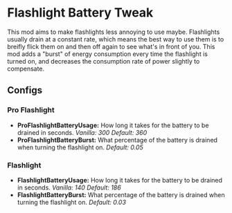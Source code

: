 # Flashlight Battery Tweak

This mod aims to make flashlights less annoying to use maybe. Flashlights usually drain at a constant rate, which means the best way to use them is to breifly flick them on and then off again to see what's in front of you. This mod adds a "burst" of energy consumption every time the flashlight is turned on, and decreases the consumption rate of power slightly to compensate.

## Configs

### Pro Flashlight

* **ProFlashlightBatteryUsage:** How long it takes for the battery to be drained in seconds. *Vanilla: 300 Default: 360*
* **ProFlashlightBatteryBurst:** What percentage of the battery is drained when turning the flashlight on. *Default: 0.05*

### Flashlight

* **FlashlightBatteryUsage:** How long it takes for the battery to be drained in seconds. *Vanilla: 140 Default: 186*
* **FlashlightBatteryBurst:** What percentage of the battery is drained when turning the flashlight on. *Default: 0.03*
